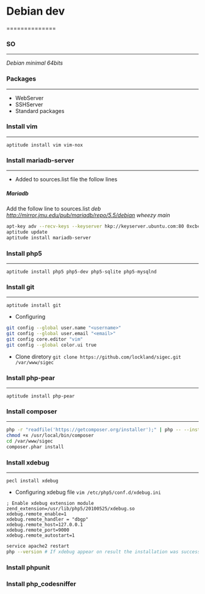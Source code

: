 # Debian dev
==============

### SO
----------------------------------------------------------------------------------------------------
*Debian minimal 64bits*

### Packages
----------------------------------------------------------------------------------------------------
* WebServer
* SSHServer
* Standard packages


### Install vim
----------------------------------------------------------------------------------------------------
`aptitude install vim vim-nox`


### Install mariadb-server
----------------------------------------------------------------------------------------------------
* Added to sources.list file the follow lines

##### Mariadb
Add the follow line to sources.list
*deb http://mirror.jmu.edu/pub/mariadb/repo/5.5/debian wheezy main*

```bash
apt-key adv --recv-keys --keyserver hkp://keyserver.ubuntu.com:80 0xcbcb082a1bb943db
aptitude update
aptitude install mariadb-server 
```

### Install php5
----------------------------------------------------------------------------------------------------
`aptitude install php5 php5-dev php5-sqlite php5-mysqlnd`

### Install git
----------------------------------------------------------------------------------------------------
`aptitude install git`

* Configuring

```bash
git config --global user.name "<username>"
git config --global user.email "<email>"
git config core.editor "vim"
git config --global color.ui true
```

* Clone diretory
`git clone https://github.com/lockland/sigec.git /var/www/sigec`

### Install php-pear
----------------------------------------------------------------------------------------------------
`aptitude install php-pear`

### Install composer
----------------------------------------------------------------------------------------------------
```bash
php -r "readfile('https://getcomposer.org/installer');" | php -- --install-dir=/usr/local/bin/
chmod +x /usr/local/bin/composer
cd /var/www/sigec
composer.phar install
```

### Install xdebug
----------------------------------------------------------------------------------------------------
`pecl install xdebug`
 
* Configuring xdebug file
`vim /etc/php5/conf.d/xdebug.ini`

```vimL
; Enable xdebug extension module
zend_extension=/usr/lib/php5/20100525/xdebug.so
xdebug.remote_enable=1
xdebug.remote_handler = "dbgp"
xdebug.remote_host=127.0.0.1
xdebug.remote_port=9000
xdebug.remote_autostart=1
```

```bash
service apache2 restart
php --version # If xdebug appear on result the installation was success
```

### Install phpunit

### Install php_codesniffer
